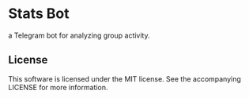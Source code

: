 # Stats Bot
a Telegram bot for analyzing group activity.

## License
This software is licensed under the MIT license. See the accompanying LICENSE
for more information. 
